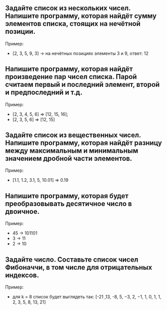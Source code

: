 ## Задайте список из нескольких чисел. Напишите программу, которая найдёт сумму элементов списка, стоящих на нечётной позиции.

Пример:

- [2, 3, 5, 9, 3] -> на нечётных позициях элементы 3 и 9, ответ: 12

## Напишите программу, которая найдёт произведение пар чисел списка. Парой считаем первый и последний элемент, второй и предпоследний и т.д.

Пример:

- [2, 3, 4, 5, 6] => [12, 15, 16];
- [2, 3, 5, 6] => [12, 15]


## Задайте список из вещественных чисел. Напишите программу, которая найдёт разницу между максимальным и минимальным значением дробной части элементов.

Пример:

- [1.1, 1.2, 3.1, 5, 10.01] => 0.19


## Напишите программу, которая будет преобразовывать десятичное число в двоичное.

Пример:

- 45 -> 101101
- 3 -> 11
- 2 -> 10


## Задайте число. Составьте список чисел Фибоначчи, в том числе для отрицательных индексов.

Пример:

- для k = 8 список будет выглядеть так: [-21 ,13, -8, 5, −3, 2, −1, 1, 0, 1, 1, 2, 3, 5, 8, 13, 21]
